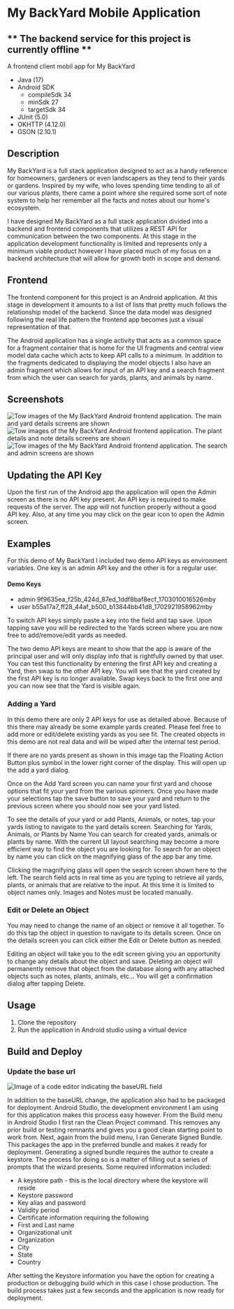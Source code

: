# My BackYard Mobile Application
## ** The backend service for this project is currently offline **
A frontend client mobil app for My BackYard
* Java (17)
* Android SDK
  * compileSdk 34  
  * minSdk 27  
  * targetSdk 34
* JUnit (5.0)
* OKHTTP (4.12.0)
* GSON (2.10.1)

## Description
My BackYard is a full stack application designed to act as a handy reference for
homeowners, gardeners or even landscapers as they tend to their yards or gardens. Inspired by
my wife, who loves spending time tending to all of our various plants, there came a point where
she required some sort of note system to help her remember all the facts and notes about our
home's ecosystem.  
  
I have designed My BackYard as a full stack application divided into a backend and
frontend components that utilizes a REST API for communication between the two components.
At this stage in the application development functionality is limited and represents only a
minimum viable product however I have placed much of my focus on a backend architecture that
will allow for growth both in scope and demand.  

## Frontend

The frontend component for this project is an Android application. At this stage in
development it amounts to a list of lists that pretty much follows the relationship model of the
backend. Since the data model was designed following the real life pattern the frontend app
becomes just a visual representation of that.  
  
The Android application has a single activity that acts as a common space for a fragment container that is home for the UI fragments and central view model data cache which acts to keep API calls to a minimum. In addition to the fragments dedicated to displaying the model objects I also have an admin fragment which allows for input of an API key and a search fragment from which the user can search for yards, plants, and animals by name. 
  
## Screenshots

![Tow images of the My BackYard Android frontend application. The main and yard details screens are shown](images/ScreenshotMBYAndroid1.png "Two images of the My BackYard Android frontend application")
![Tow images of the My BackYard Android frontend application. The plant details and note details screens are shown](images/ScreenshotMBYAndroid1.png "Two images of the My BackYard Android frontend application")
![Tow images of the My BackYard Android frontend application. The search and admin screens are shown](images/ScreenshotMBYAndroid1.png "Two images of the My BackYard Android frontend application")

## Updating the API Key

Upon the first run of the Android app the application will open the Admin screen as there
is no API key present. An API key is required to make requests of the server. The app will not
function properly without a good API key. Also, at any time you may click on the gear icon to
open the Admin screen.  

## Examples

For this demo of My BackYard I included two demo API keys as environment variables. One key is an
admin API key and the other is for a regular user.  

#### Demo Keys
* admin 9f9635ea_f25b_424d_87ed_1ddf8baf8ecf_1703010016526mby
* user b55a17a7_ff28_44af_b500_b13844bb41d8_1702921958962mby

To switch API keys simply paste a key into the field
and tap save. Upon tapping save you will be redirected
to the Yards screen where you are now free to
add/remove/edit yards as needed.  

The two demo API keys are meant to show that the app
is aware of the principal user and will only display info
that is rightfully owned by that user. You can test this
functionality by entering the first API key and creating a Yard, then swap to the other API key.
You will see that the yard created by the first API key is no longer available. Swap keys back to
the first one and you can now see that the Yard is visible again.  

### Adding a Yard

In this demo there are only 2 API keys for use as detailed above. Because of this there
may already be some example yards created. Please feel free to add more or edit/delete existing
yards as you see fit. The created objects in this demo are not real data and will be wiped after the
internal test period.  
  
If there are no yards present as shown in this image
tap the Floating Action Button plus symbol in the lower
right corner of the display. This will open up the add a
yard dialog.  
  
Once on the Add Yard screen you can name your
first yard and choose options that fit your yard from the
various spinners. Once you have made your selections tap
the save button to save your yard and return to the
previous screen where you should now see your yard
listed.  
  
To see the details of your yard or add Plants, Animals, or notes, tap your yards listing to navigate 
to the yard details screen. Searching for Yards, Animals, or Plants by Name
You can search for created yards, animals or plants by name. With the current UI layout
searching may become a more efficient way to find the object you are looking for. To search for
an object by name you can click on the magnifying glass of the app bar any time.  
  
Clicking the magnifying glass will open the search
screen shown here to the left. The search field acts in
real time as you are typing to retrieve all yards, plants,
or animals that are relative to the input. At this time it is
limited to object names only. Images and Notes must be
located manually.  

### Edit or Delete an Object

You may need to change the name of an object or
remove it all together. To do this tap the object in
question to navigate to its details screen. Once on the
details screen you can click either the Edit or Delete
button as needed.  
  
Editing an object will take you to the edit screen
giving you an opportunity to change any details about the
object and save. Deleting an object will permanently
remove that object from the database along with any
attached objects such as notes, plants, animals, etc... You
will get a confirmation dialog after tapping Delete.

## Usage
1. Clone the repository
2. Run the application in Android studio using a virtual device

## Build and Deploy
### Update the base url

![Image of a code editor indicating the baseURL field](images/ScreenshotMBYAndroid4.png "Image of a code editor")  
  
In addition to the baseURL change, the application also had to be
packaged for deployment. Android Studio, the development environment I am using
for this application makes this process easy however. From the Build menu in Android
Studio I first ran the Clean Project command. This removes any prior build or testing
remnants and gives you a good clean starting point to work from. Next, again from the
build menu, I ran Generate Signed Bundle. This packages the app in the preferred
bundle and makes it ready for deployment. Generating a signed bundle requires the
author to create a keystore. The process for doing so is a matter of filling out a series
of prompts that the wizard presents. Some required information included:

* A keystore path - this is the local directory where the keystore will reside
* Keystore password
* Key alias and password
* Validity period
* Certificate information requiring the following
* First and Last name
* Organizational unit
* Organization
* City
* State
* Country
  
After setting the Keystore information you have the option for creating a
production or debugging build which in this case I chose production. The build process
takes just a few seconds and the application is now ready for deployment.
